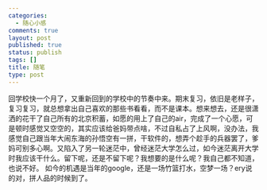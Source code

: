 ```yaml
--- 
categories: 
  - 随心小感
comments: true
layout: post
published: true
status: publish
tags: []
title: 随笔
type: post
---
```

回学校快一个月了，又重新回到的学校中的节奏中来。期末复习，依旧是老样子，复习复习，就总想拿出自己喜欢的那些书看看，而不是课本。想来想去，还是很潇洒的花干了自己所有的北京积蓄，如愿的用上了自己的air，完成了一个心愿，可是顿时感觉又空空的，其实应该给爸妈带点啥，不过自私占了上风啊，没办法，我感觉自己跟当年大闹东海的孙悟空有一拼，干软件的，想弄个趁手的兵器罢了，爹妈可别多心啊。又陷入了另一轮迷茫中，曾经迷茫大学怎么过，如今迷茫离开大学时我应该干什么。留下呢，还是不留下呢？我想要的是什么呢？我自己都不知道，也说不好。
如今的机遇是当年的google，还是一场竹篮打水，空梦一场？ery说的对，拼人品的时候到了。
